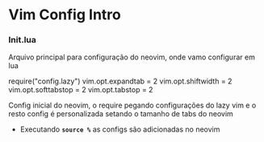 # Vim Config Intro

### Init.lua

Arquivo principal para configuração do neovim, onde vamo configurar em lua 

  require("config.lazy")
  vim.opt.expandtab = 2 
  vim.opt.shiftwidth = 2 
  vim.opt.softtabstop = 2 
  vim.opt.tabstop = 2

Config inicial do neovim, o require pegando configurações do lazy vim e o resto config é personalizada setando o tamanho de tabs do neovim

- Executando **`source %`** as configs são adicionadas no neovim
